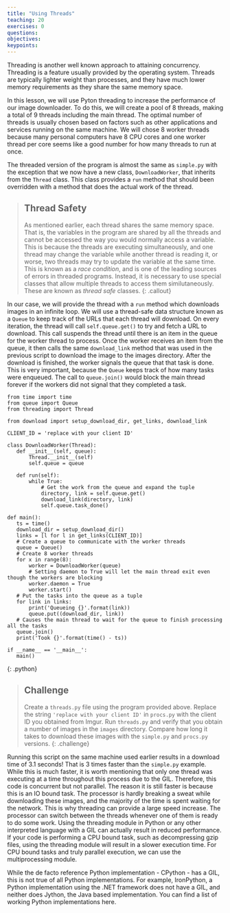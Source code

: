 ```yaml
---
title: "Using Threads"
teaching: 20
exercises: 0
questions:
objectives:
keypoints:
---
```

Threading is another well known approach to attaining concurrency. Threading is a feature usually provided by the 
operating system. Threads are typically lighter weight than processes, and they have much lower memory requirements as they share the same memory space.

In this lesson, we will use Pyton threading to increase the performance of our image downloader. To do this, we will create a pool of 8 threads, making 
a total of 9 threads including the main thread. The optimal number of threads is usually chosen based on factors such as other applications and 
services running on the same machine. We will chose 8 worker threads because many personal computers have 8 CPU cores and one worker thread per 
core seems like a good number for how many threads to run at once.

The threaded version of the program is almost the same as `simple.py` with the exception that we now have a new class, `DownloadWorker`, that inherits 
from the `Thread` class. This class provides a `run` method that should been overridden with a method that does the actual work of the thread.

> ## Thread Safety
> As mentioned earlier, each thread shares the same memory space. That is, the variables in the program are shared by all the threads and cannot be accessed
> the way you would normally access a variable. This is because the threads are executing simultaneously, and one thread may change the variable while
> another thread is reading it, or worse, two threads may try to update the variable at the same time. This is known as a *race condition*, and is one of
> the leading sources of errors in threaded programs. Instead, it is necessary to use special classes that allow multiple threads to access them
> similutaneously. These are known as *thread safe* classes.
{: .callout}

In our case, we will provide the thread with a `run` method which downloads images in an infinite loop. We will use a thread-safe data structure known 
as a `Queue` to keep track of the URLs that each thread will download. On every iteration, the thread will call `self.queue.get()` to try and fetch a
URL to download. This call suspends the thread until there is an item in the queue for the worker thread to process. Once the worker receives an item 
from the queue, it then calls the same `download_link` method that was used in the previous script to download the image to the images directory. After the download is 
finished, the worker signals the queue that that task is done. This is very important, because the `Queue` keeps track of how many tasks were enqueued. 
The call to `queue.join()` would block the main thread forever if the workers did not signal that they completed a task.

~~~
from time import time
from queue import Queue
from threading import Thread

from download import setup_download_dir, get_links, download_link

CLIENT_ID = 'replace with your client ID'

class DownloadWorker(Thread):
   def __init__(self, queue):
       Thread.__init__(self)
       self.queue = queue

   def run(self):
       while True:
           # Get the work from the queue and expand the tuple
           directory, link = self.queue.get()
           download_link(directory, link)
           self.queue.task_done()

def main():
   ts = time()
   download_dir = setup_download_dir()
   links = [l for l in get_links(CLIENT_ID)]
   # Create a queue to communicate with the worker threads
   queue = Queue()
   # Create 8 worker threads
   for x in range(8):
       worker = DownloadWorker(queue)
       # Setting daemon to True will let the main thread exit even though the workers are blocking
       worker.daemon = True
       worker.start()
   # Put the tasks into the queue as a tuple
   for link in links:
       print('Queueing {}'.format(link))
       queue.put((download_dir, link))
   # Causes the main thread to wait for the queue to finish processing all the tasks
   queue.join()
   print('Took {}'.format(time() - ts))

if __name__ == '__main__':
   main()
~~~
{: .python}

> ## Challenge
>
> Create a `threads.py` file using the program provided above. Replace the string `'replace with your client ID'` in 
> `procs.py` with the client ID you obtained from Imgur. Run `threads.py` and verify that you obtain a number of images in the `images`
> directory. Compare how long it takes to download these images with the `simple.py` and `procs.py` versions.
{: .challenge}

Running this script on the same machine used earlier results in a download time of 3.1 seconds! That is 3 times faster than the `simple.py` example. 
While this is much faster, it is worth mentioning that only one thread was executing at a time throughout this process due to the GIL. 
Therefore, this code is concurrent but not parallel. The reason it is still faster is because this is an IO bound task. The processor is hardly 
breaking a sweat while downloading these images, and the majority of the time is spent waiting for the network. This is why threading can provide 
a large speed increase. The processor can switch between the threads whenever one of them is ready to do some work. Using the threading module in 
Python or any other interpreted language with a GIL can actually result in reduced performance. If your code is performing a CPU bound task, 
such as decompressing gzip files, using the threading module will result in a slower execution time. For CPU bound tasks and truly parallel 
execution, we can use the multiprocessing module.

While the de facto reference Python implementation - CPython - has a GIL, this is not true of all Python implementations. For example, IronPython, a 
Python implementation using the .NET framework does not have a GIL, and neither does Jython, the Java based implementation. You can find a list of 
working Python implementations here.

